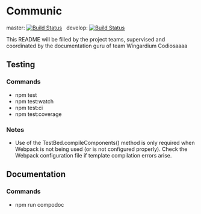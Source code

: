 # Communic

master: [![Build Status](https://travis-ci.com/codecampleipzig/communic.svg?branch=master)](https://travis-ci.com/codecampleipzig/communic)
  develop: [![Build Status](https://travis-ci.com/codecampleipzig/communic.svg?branch=develop)](https://travis-ci.com/codecampleipzig/communic)

This README will be filled by the project teams, supervised and coordinated by the documentation guru of team Wingardium Codiosaaaa

## Testing

### Commands

- npm test
- npm test:watch
- npm test:ci
- npm test:coverage

### Notes

- Use of the TestBed.compileComponents() method is only required when Webpack
  is not being used (or is not configured properly). Check the Webpack configuration
  file if template compilation errors arise.

## Documentation

### Commands

- npm run compodoc
